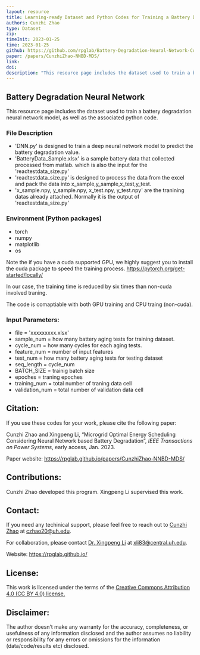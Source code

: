 ```yaml
---
layout: resource
title: Learning-ready Dataset and Python Codes for Training a Battery Degradation Neural Network Model
authors: Cunzhi Zhao
type: Dataset
zip: 
timeInit: 2023-01-25
time: 2023-01-25
github: https://github.com/rpglab/Battery-Degradation-Neural-Network-Codes-Datasets
paper: /papers/CunzhiZhao-NNBD-MDS/
link: 
doi: 
description: "This resource page includes the dataset used to train a battery degradation neural network model, as well as the associated python code."
---
```



## Battery Degradation Neural Network

This resource page includes the dataset used to train a battery degradation neural network model, as well as the associated python code.


### File Description
* 'DNN.py' is designed to train a deep neural network model to predict the battery degradation value.
* 'BatteryData_Sample.xlsx' is a sample battery data that collected processed from matlab. which is also the input for the 'readtestdata_size.py'
* 'readtestdata_size.py' is designed to process the data from the excel and pack the data into x_sample,y_sample,x_test,y_test.
* 'x_sample.npy, y_sample.npy, x_test.npy, y_test.npy' are the tranining datas already attached. Normally it is the output of 'readtestdata_size.py'


### Environment (Python packages)
* torch
* numpy
* matplotlib
* os

Note the if you have a cuda supported GPU, we highly suggest you to install the cuda package to speed the training process.  https://pytorch.org/get-started/locally/

In our case, the training time is reduced by six times than non-cuda involved traning. 

The code is comaptiable with both GPU training and CPU traing (non-cuda).


### Input Parameters:
* file = 'xxxxxxxxx.xlsx'
* sample_num = how many battery aging tests for training dataset.
* cycle_num = how many cycles for each aging tests.
* feature_num = number of input features
* test_num = how many battery aging tests for testing dataset
* seq_length = cycle_num  
* BATCH_SIZE = trainig batch size
* epoches = traning epoches
* training_num = total number of traning data cell
* validation_num = total number of validation data cell



## Citation:
If you use these codes for your work, please cite the following paper:

Cunzhi Zhao and Xingpeng Li, “Microgrid Optimal Energy Scheduling Considering Neural Network based Battery Degradation”, *IEEE Transactions on Power Systems*, early access, Jan. 2023.


Paper website: <a class="off" href="/papers/CunzhiZhao-NNBD-MDS/"  target="_blank">https://rpglab.github.io/papers/CunzhiZhao-NNBD-MDS/</a>


## Contributions:
Cunzhi Zhao developed this program. Xingpeng Li supervised this work.


## Contact:
If you need any techinical support, please feel free to reach out to <a class="" href="/people/Cunzhi-Zhao/" target="_blank">Cunzhi Zhao</a> at czhao20@uh.edu.

For collaboration, please contact <a class="" href="/people/Xingpeng-Li/" target="_blank">Dr. Xingpeng Li</a> at xli83@central.uh.edu.

Website: <a class="off" href="/"  target="_blank">https://rpglab.github.io/</a>


## License:
This work is licensed under the terms of the <a class="off" href="https://creativecommons.org/licenses/by/4.0/"  target="_blank">Creative Commons Attribution 4.0 (CC BY 4.0) license.</a>


## Disclaimer:
The author doesn’t make any warranty for the accuracy, completeness, or usefulness of any information disclosed and the author assumes no liability or responsibility for any errors or omissions for the information (data/code/results etc) disclosed.
